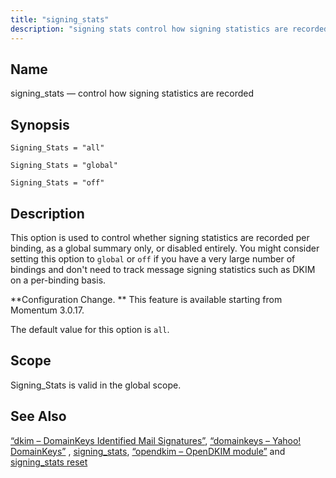```yaml
---
title: "signing_stats"
description: "signing stats control how signing statistics are recorded Signing Stats all Signing Stats global Signing Stats off This option is used to control whether signing statistics are recorded per binding as a global summary only or disabled entirely You might consider setting this option to global or off if you..."
---
```


<a name="conf.ref.signing_stats"></a> 
## Name

signing_stats — control how signing statistics are recorded

## Synopsis

`Signing_Stats = "all"`

`Signing_Stats = "global"`

`Signing_Stats = "off"`

<a name="idp11727024"></a> 
## Description

This option is used to control whether signing statistics are recorded per binding, as a global summary only, or disabled entirely. You might consider setting this option to `global` or `off` if you have a very large number of bindings and don't need to track message signing statistics such as DKIM on a per-binding basis.

**Configuration Change. ** This feature is available starting from Momentum 3.0.17.

The default value for this option is `all`.

<a name="idp11733776"></a> 
## Scope

Signing_Stats is valid in the global scope.

<a name="idp11735408"></a> 
## See Also

[“dkim – DomainKeys Identified Mail Signatures”](/momentum/3/3-reference/modules-dkim), [“domainkeys – Yahoo! DomainKeys”](/momentum/3/3-reference/3-reference-modules-domainkeys) , [signing_stats](/momentum/3/3-reference/3-reference-console-commands-signing-stats), [“opendkim – OpenDKIM module”](/momentum/3/3-reference/3-reference-modules-opendkim) and [signing_stats reset](/momentum/3/3-reference/3-reference-console-commands-signing-stats-reset)